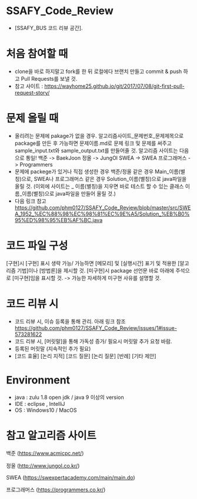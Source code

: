 # SSAFY_Code_Review
  - [SSAFY_BUS 코드 리뷰 공간].


# 처음 참여할 때
  - clone을 바로 하지말고 fork를 한 뒤 로컬에다 브랜치 만들고 commit & push 하고 Pull Requests를 보낼 것.
  -  참고 사이트 : https://wayhome25.github.io/git/2017/07/08/git-first-pull-request-story/

# 문제 올릴 때
  - 올리려는 문제에 pakage가 없을 경우.
      알고리즘사이트_문제번호_문제제목으로 package를 만든 후 가능하면 문제이름.md로 문제 링크 및 문제를 써주고 sample_input.txt와 sample_output.txt를 만들어줄 것.
        알고리즘 사이트는 다음으로 통일!
        백준 -> BaekJoon
        정올 -> JungOl
        SWEA -> SWEA
        프로그래머스 -> Programmers
  - 문제에 packege가 있거나 직접 생성한 경우
      백준/정올 같은 경우 Main_이름(별칭)으로, SWEA나 프로그래머스 같은 경우 Solution_이름(별칭)으로 java파일을 올릴 것.
      (이외에 사이트는 _ 이름(별칭)을 지우면 바로 테스트 할 수 있는 클래스 이름_이름(별칭)으로 java파일을 만들어 올릴 것.) 
  - 다음 링크 참고  
        https://github.com/phm0127/SSAFY_Code_Review/blob/master/src/SWEA_1952_%EC%88%98%EC%98%81%EC%9E%A5/Solution_%EB%B0%95%ED%98%95%EB%AF%BC.java
      
# 코드 파일 구성
   [구현]시 [구현] 표시 생략 가능/ 가능하면 [메모리] 및 [실행시간] 표기 및 적용한 [알고리즘 기법]이나 [방법론]을 제시할 것.
   [미구현]시 package 선언문 바로 아래에 주석으로 [미구현]임을 표시할 것. -> 가능한 자세하게 미구현 사유를 설명할 것.
   
# 코드 리뷰 시
  - 코드 리뷰 시, 이슈 등록을 통해 관리. 아래 링크 참조
    https://github.com/phm0127/SSAFY_Code_Review/issues/1#issue-573281622
  - 코드 리뷰 시, [머릿말]을 통해 가독성 증가/ 필요시 머릿말 추가 요청 바람. 
  - 등록된 머릿말 (지속적인 추가 필요)
  -  [코드 효율] [논리 지적] [코드 질문]  [논리 질문] [반례] [기타 제안]

# Environment
  - java : zulu 1.8 open jdk  / java 9 이상의 version
  - IDE : eclipse , IntelliJ  
  - OS : Windows10 / MacOS

# 참고 알고리즘 사이트

백준 (https://www.acmicpc.net/)

정올 (http://www.jungol.co.kr/)

SWEA (https://swexpertacademy.com/main/main.do)

프로그래머스 (https://programmers.co.kr/)
